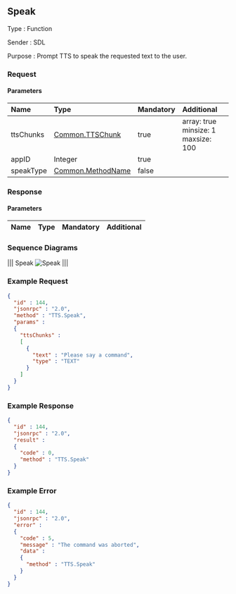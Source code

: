 ## Speak

Type
: Function

Sender
: SDL

Purpose
: Prompt TTS to speak the requested text to the user.

### Request

#### Parameters

|Name|Type|Mandatory|Additional|
|:---|:---|:--------|:---------|
|ttsChunks|[Common.TTSChunk](../../common/structs/#ttschunk)|true|array: true<br>minsize: 1<br>maxsize: 100|
|appID|Integer|true||
|speakType|[Common.MethodName](../../common/enums/#methodname)|false||

### Response

#### Parameters

|Name|Type|Mandatory|Additional|
|:---|:---|:--------|:---------|

### Sequence Diagrams
|||
Speak
![Speak](./assets/Speak.png)
|||

### Example Request

```json
{
  "id" : 144,
  "jsonrpc" : "2.0",
  "method" : "TTS.Speak",
  "params" :
  {
    "ttsChunks" :
    [
      {
        "text" : "Please say a command", 
        "type" : "TEXT"
      }
    ]
  }
}
```
### Example Response

```json
{
  "id" : 144,
  "jsonrpc" : "2.0",
  "result" :
  {
    "code" : 0,
    "method" : "TTS.Speak"
  }
}
```

### Example Error

```json
{
  "id" : 144,
  "jsonrpc" : "2.0",
  "error" :
  {
    "code" : 5,
    "message" : "The command was aborted",
    "data" :
    {
      "method" : "TTS.Speak"
    }
  }
}
```
